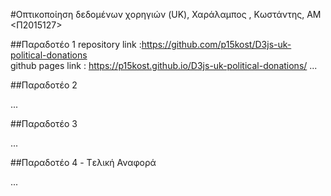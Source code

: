 #Οπτικοποίηση δεδομένων χορηγιών (UK), Χαράλαμπος , Κωστάντης, ΑΜ <Π2015127>

##Παραδοτέο 1 
repository link :https://github.com/p15kost/D3js-uk-political-donations  <br />
github pages link : https://p15kost.github.io/D3js-uk-political-donations/ 
...

##Παραδοτέο 2

...

##Παραδοτέο 3

...

##Παραδοτέο 4 - Tελική Αναφορά

...
